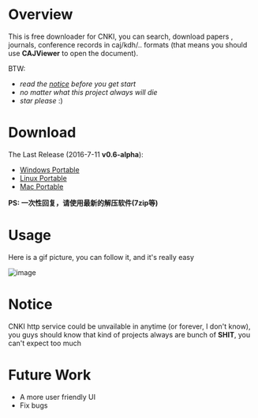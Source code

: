 # Overview
This is free downloader for CNKI, you can search, download papers , journals, conference records in caj/kdh/.. formats (that 
means you should use **CAJViewer** to open the document).

BTW:
- *read the [notice](https://github.com/amyhaber/cnki-downloader#notice) before you get start*
- *no matter what this project always will die*
- *star please* :)

# Download
The Last Release (2016-7-11 **v0.6-alpha**):
+ [Windows Portable](https://github.com/amyhaber/cnki-downloader/releases/download/v0.6-alpha/cnki-downloader-windows.zip)
+ [Linux Portable](https://github.com/amyhaber/cnki-downloader/releases/download/v0.6-alpha/cnki-downloader-linux.zip)
+ [Mac Portable](https://github.com/amyhaber/cnki-downloader/releases/download/v0.6-alpha/cnki-downloader-darwin.zip)

**PS: 一次性回复，请使用最新的解压软件(7zip等)**

# Usage
Here is a gif picture, you can follow it, and it's really easy

![image](https://github.com/amyhaber/cnki-downloader/blob/master/screenshots/showcase2.gif)

# Notice
CNKI http service could be unvailable in anytime (or forever, I don't know), you guys should know that kind of projects
always are bunch of **SHIT**, you can't expect too much

# Future Work
+ A more user friendly UI
+ Fix bugs
